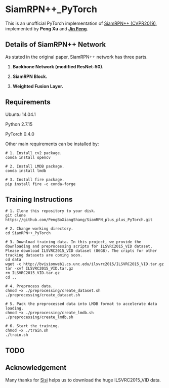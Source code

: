 # SiamRPN++_PyTorch 
This is an unofficial PyTorch implementation of [SiamRPN++ (CVPR2019)](https://arxiv.org/pdf/1812.11703.pdf), implemented by **Peng Xu** and **[Jin Feng](https://github.com/JinDouer)**.

## Details of SiamRPN++ Network
As stated in the original paper, SiamRPN++ network has three parts.

1. **Backbone Network (modified ResNet-50).**

2. **SiamRPN Block.**

3. **Weighted Fusion Layer.** 

## Requirements
Ubuntu 14.04.1

Python 2.7.15

PyTorch 0.4.0

Other main requirements can be installed by:

```
# 1. Install cv2 package.
conda install opencv

# 2. Install LMDB package.
conda install lmdb

# 3. Install fire package.
pip install fire -c conda-forge
```


## Training Instructions

```
# 1. Clone this repository to your disk.
git clone https://github.com/PengBoXiangShang/SiamRPN_plus_plus_PyTorch.git

# 2. Change working directory.
cd SiamRPN++_PyTorch

# 3. Download training data. In this project, we provide the downloading and preprocessing scripts for ILSVRC2015_VID dataset. Please download ILSVRC2015_VID dataset (86GB). The cripts for other tracking datasets are coming soon.
cd data
wget -c http://bvisionweb1.cs.unc.edu/ilsvrc2015/ILSVRC2015_VID.tar.gz
tar -xvf ILSVRC2015_VID.tar.gz
rm ILSVRC2015_VID.tar.gz
cd ..

# 4. Preprocess data.
chmod +x ./preprocessing/create_dataset.sh
./preprocessing/create_dataset.sh

# 5. Pack the preprocessed data into LMDB format to accelerate data loading.
chmod +x ./preprocessing/create_lmdb.sh
./preprocessing/create_lmdb.sh

# 6. Start the training.
chmod +x ./train.sh
./train.sh
```

## TODO


## Acknowledgement
Many thanks for [Sisi](https://github.com/noCodegirl) helps us to download the huge ILSVRC2015_VID data.

